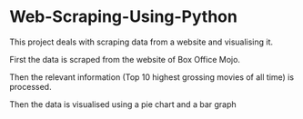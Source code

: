 # Web-Scraping-Using-Python
This project deals with scraping data from a website and visualising it.

First the data is scraped from the website of Box Office Mojo.

Then the relevant information (Top 10 highest grossing movies of all time) is processed.

Then the data is visualised using a pie chart and a bar graph
